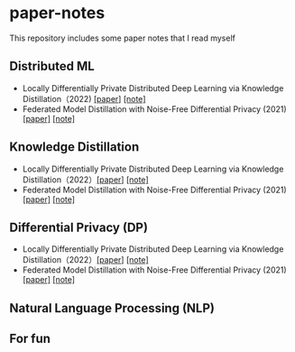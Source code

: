 # paper-notes
This repository includes some paper notes that I read myself




## Distributed ML
* Locally Differentially Private Distributed Deep Learning via Knowledge Distillation（2022) [\[paper\]](https://arxiv.org/abs/2202.02971) [\[note\]](./notes/1_Locally_Differentially_Private_Distributed_Deep_Learning_via_Knowledge_Distillation.pdf)
* Federated Model Distillation with Noise-Free Differential Privacy (2021) [\[paper\]](https://www.ijcai.org/proceedings/2021/0216.pdf) [\[note\]](./notes/2_Federated_Model_Distillation_with_Noise_Free_Differential_Privacy.pdf)



## Knowledge Distillation
* Locally Differentially Private Distributed Deep Learning via Knowledge Distillation（2022）[\[paper\]](https://arxiv.org/abs/2202.02971) [\[note\]](./notes/1_Locally_Differentially_Private_Distributed_Deep_Learning_via_Knowledge_Distillation.pdf)
* Federated Model Distillation with Noise-Free Differential Privacy (2021) [\[paper\]](https://www.ijcai.org/proceedings/2021/0216.pdf) [\[note\]](./notes/2_Federated_Model_Distillation_with_Noise_Free_Differential_Privacy.pdf)



## Differential Privacy (DP)
* Locally Differentially Private Distributed Deep Learning via Knowledge Distillation（2022）[\[paper\]](https://arxiv.org/abs/2202.02971) [\[note\]](./notes/1_Locally_Differentially_Private_Distributed_Deep_Learning_via_Knowledge_Distillation.pdf)
* Federated Model Distillation with Noise-Free Differential Privacy (2021) [\[paper\]](https://www.ijcai.org/proceedings/2021/0216.pdf) [\[note\]](./notes/2_Federated_Model_Distillation_with_Noise_Free_Differential_Privacy.pdf)


## Natural Language Processing (NLP)



## For fun
